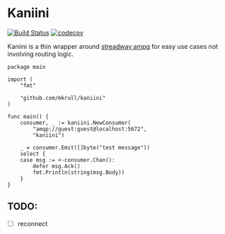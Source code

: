 # Kaniini

[![Build Status](https://travis-ci.org/mkrull/kaniini.svg?branch=master)](https://travis-ci.org/mkrull/kaniini)
[![codecov](https://codecov.io/gh/mkrull/kaniini/branch/master/graph/badge.svg)](https://codecov.io/gh/mkrull/kaniini)

Kaniini is a thin wrapper around [streadway ampq](github.com/streadway/amqp) for
easy use cases not involving routing logic.

    package main

    import (
        "fmt"

        "github.com/mkrull/kaniini"
    )

    func main() {
        consumer, _ := kaniini.NewConsumer(
            "amqp://guest:guest@localhost:5672",
            "kaniini")

        _ = consumer.Emit([]byte("test message"))
        select {
        case msg := <-consumer.Chan():
            defer msg.Ack()
            fmt.Println(string(msg.Body))
        }
    }

## TODO:

- [ ] reconnect
